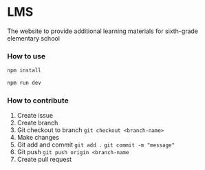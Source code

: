 # LMS

The website to provide additional learning materials for sixth-grade elementary school

### How to use

```bash
npm install 
```

```bash
npm run dev 
```

### How to contribute

1. Create issue
2. Create branch
3. Git checkout to branch `git checkout <branch-name>`
4. Make changes
5. Git add and commit `git add .` `git commit -m "message"`
6. Git push `git push origin <branch-name`
7. Create pull request